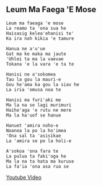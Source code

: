 ## Leum Ma Faega 'E Mose
```
Leum ma faeaga 'e mose
La reamo ta 'ona sua he
Haisasig kelea'ehanisi te'
Ka ira noh kikia 'e tamure
```
```
Hanua ne a'u'ue
Gat ma ke maka ma jaute
'Uhlei ta ma la vaevae
Tokana 'e la vara 'e ta te
```
```
Hanisi ne a'sokomea
Tau la gou la mauri-e
Gou he'ama ka gou la siav he
La iria 'omusa noa te
```
```
Hanisi ma furi'aki me
Ma la na se lagi murimuri
Haiho'aga 'e rutu ne mere
Ma la ha'uof se hanue
```
```
Hanuet 'amira noho-e
Noanoa la po la ho'imea
'Ona sal ta 'asisikae
La 'amira se po la holi-e
```
```
A'sokoa 'ona fara te
La pulua ta faki'oga he
Ma la na ta hata ma kuruse
La fa'ia 'ona asa rua se
```

[Youtube Video](https://www.youtube.com/watch?v=VSbLKaANprg)

